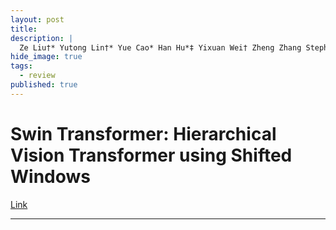 ```yaml
---
layout: post
title: 
description: |
  Ze Liu†* Yutong Lin†* Yue Cao* Han Hu*‡ Yixuan Wei† Zheng Zhang Stephen Lin Baining Guo Microsoft Research Asia
hide_image: true
tags:
  - review
published: true
---
```


# Swin Transformer: Hierarchical Vision Transformer using Shifted Windows
[Link](https://arxiv.org/pdf/2103.14030.pdf)
* * *
